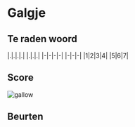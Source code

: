 # Galgje

## Te raden woord

|.|.|.|.| |.|.|.|
|-|-|-|-| |-|-|-|
|1|2|3|4| |5|6|7|

## Score
![gallow](./images/1.png)

## Beurten